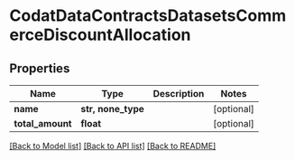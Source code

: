# CodatDataContractsDatasetsCommerceDiscountAllocation


## Properties
Name | Type | Description | Notes
------------ | ------------- | ------------- | -------------
**name** | **str, none_type** |  | [optional] 
**total_amount** | **float** |  | [optional] 

[[Back to Model list]](../README.md#documentation-for-models) [[Back to API list]](../README.md#documentation-for-api-endpoints) [[Back to README]](../README.md)


